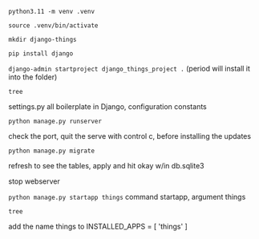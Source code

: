 `python3.11 -m venv .venv`

`source .venv/bin/activate`

`mkdir django-things`

`pip install django`

`django-admin startproject django_things_project .` (period will install it into the folder) 

`tree`

settings.py all boilerplate in Django, configuration constants

`python manage.py runserver`

check the port, quit the serve with control c, before installing the updates

`python manage.py migrate`

refresh to see the tables, apply and hit okay w/in db.sqlite3

stop webserver

`python manage.py startapp things` command startapp, argument things

`tree`

add the name things to INSTALLED_APPS = [
'things'
]


